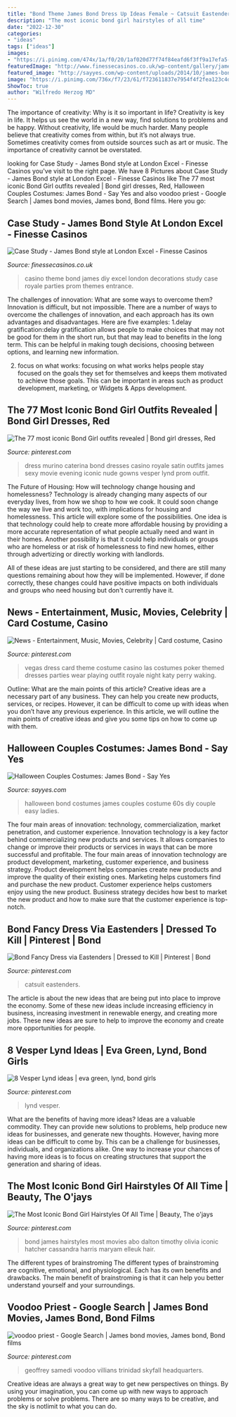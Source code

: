 ```yaml
---
title: "Bond Theme James Bond Dress Up Ideas Female ~ Catsuit Eastenders"
description: "The most iconic bond girl hairstyles of all time"
date: "2022-12-30"
categories:
- "ideas"
tags: ["ideas"]
images:
- "https://i.pinimg.com/474x/1a/f0/20/1af020d77f74f84eafd6f3ff9a17efa5--eva-green-casino-royale-knot-necklace.jpg"
featuredImage: "http://www.finessecasinos.co.uk/wp-content/gallery/james-bond-style-excel-london/img_1746.jpg"
featured_image: "http://sayyes.com/wp-content/uploads/2014/10/james-bond-halloween-couples-costume.png"
image: "https://i.pinimg.com/736x/f7/23/61/f723611837e7954f4f2fea123c4dd0f4--low-carb-diets-james-bond.jpg"
ShowToc: true
author: "Wilfredo Herzog MD"
---
```



The importance of creativity: Why is it so important in life?
Creativity is key in life. It helps us see the world in a new way, find solutions to problems and be happy. Without creativity, life would be much harder. Many people believe that creativity comes from within, but it’s not always true. Sometimes creativity comes from outside sources such as art or music. The importance of creativity cannot be overstated.

	

		
looking for Case Study - James Bond style at London Excel - Finesse Casinos you've visit to the right page. We have 8 Pictures about Case Study - James Bond style at London Excel - Finesse Casinos like The 77 most iconic Bond Girl outfits revealed | Bond girl dresses, Red, Halloween Couples Costumes: James Bond - Say Yes and also voodoo priest - Google Search | James bond movies, James bond, Bond films. Here you go:
		
    
## Case Study - James Bond Style At London Excel - Finesse Casinos

<img loading=lazy src="http://www.finessecasinos.co.uk/wp-content/gallery/james-bond-style-excel-london/img_1746.jpg" onerror="this.onerror=null;this.src='https://tse2.mm.bing.net/th?id=OIP.B9zaG0cFIaSFqsz06kdNsgHaFj&amp;pid=15.1';" alt="Case Study - James Bond style at London Excel - Finesse Casinos">

_Source: finessecasinos.co.uk_

>casino theme bond james diy excel london decorations study case royale parties prom themes entrance. 

	

The challenges of innovation: What are some ways to overcome them?
Innovation is difficult, but not impossible. There are a number of ways to overcome the challenges of innovation, and each approach has its own advantages and disadvantages. Here are five examples:
1.delay gratification:delay gratification allows people to make choices that may not be good for them in the short run, but that may lead to benefits in the long term. This can be helpful in making tough decisions, choosing between options, and learning new information.

2. focus on what works: focusing on what works helps people stay focused on the goals they set for themselves and keeps them motivated to achieve those goals. This can be important in areas such as product development, marketing, or Widgets & Apps development.


    
## The 77 Most Iconic Bond Girl Outfits Revealed | Bond Girl Dresses, Red

<img loading=lazy src="https://i.pinimg.com/originals/bb/fe/f1/bbfef1db483cde22d6250808c8410805.jpg" onerror="this.onerror=null;this.src='https://tse4.mm.bing.net/th?id=OIP.6frM9t16IrCQ5lFRQbDyCwHaQJ&amp;pid=15.1';" alt="The 77 most iconic Bond Girl outfits revealed | Bond girl dresses, Red">

_Source: pinterest.com_

>dress murino caterina bond dresses casino royale satin outfits james sexy movie evening iconic nude gowns vesper lynd prom outfit. 

	

The Future of Housing: How will technology change housing and homelessness?
Technology is already changing many aspects of our everyday lives, from how we shop to how we cook. It could soon change the way we live and work too, with implications for housing and homelessness. This article will explore some of the possibilities. 
One idea is that technology could help to create more affordable housing by providing a more accurate representation of what people actually need and want in their homes. Another possibility is that it could help individuals or groups who are homeless or at risk of homelessness to find new homes, either through advertizing or directly working with landlords. 

All of these ideas are just starting to be considered, and there are still many questions remaining about how they will be implemented. However, if done correctly, these changes could have positive impacts on both individuals and groups who need housing but don't currently have it.

    
## News - Entertainment, Music, Movies, Celebrity | Card Costume, Casino

<img loading=lazy src="https://i.pinimg.com/originals/c1/e2/84/c1e2845ae02c34dfa9f75dd4f11cb90a.jpg" onerror="this.onerror=null;this.src='https://tse3.mm.bing.net/th?id=OIP.EM2ohEOkDLt7ZLRQo6HzOQAAAA&amp;pid=15.1';" alt="News - Entertainment, Music, Movies, Celebrity | Card costume, Casino">

_Source: pinterest.com_

>vegas dress card theme costume casino las costumes poker themed dresses parties wear playing outfit royale night katy perry waking. 

	

Outline: What are the main points of this article?
Creative ideas are a necessary part of any business. They can help you create new products, services, or recipes. However, it can be difficult to come up with ideas when you don’t have any previous experience. In this article, we will outline the main points of creative ideas and give you some tips on how to come up with them.

    
## Halloween Couples Costumes: James Bond - Say Yes

<img loading=lazy src="http://sayyes.com/wp-content/uploads/2014/10/james-bond-halloween-couples-costume.png" onerror="this.onerror=null;this.src='https://tse1.mm.bing.net/th?id=OIP.x4u9V6viGu4qQcxgAJJOtgHaMF&amp;pid=15.1';" alt="Halloween Couples Costumes: James Bond - Say Yes">

_Source: sayyes.com_

>halloween bond costumes james couples costume 60s diy couple easy ladies. 

	

The four main areas of innovation: technology, commercialization, market penetration, and customer experience.
Innovation technology is a key factor behind commercializing new products and services. It allows companies to change or improve their products or services in ways that can be more successful and profitable. The four main areas of innovation technology are product development, marketing, customer experience, and business strategy. Product development helps companies create new products and improve the quality of their existing ones. Marketing helps customers find and purchase the new product. Customer experience helps customers enjoy using the new product. Business strategy decides how best to market the new product and how to make sure that the customer experience is top-notch.

    
## Bond Fancy Dress Via Eastenders | Dressed To Kill | Pinterest | Bond

<img loading=lazy src="https://s-media-cache-ak0.pinimg.com/736x/65/b0/50/65b050ec0aa58ab7596e4c9118a27fec.jpg" onerror="this.onerror=null;this.src='https://tse3.mm.bing.net/th?id=OIP.G9mgtmbui3QyfCIy2mcacAHaO0&amp;pid=15.1';" alt="Bond Fancy Dress via Eastenders | Dressed to Kill | Pinterest | Bond">

_Source: pinterest.com_

>catsuit eastenders. 

	

The article is about the new ideas that are being put into place to improve the economy. Some of these new ideas include increasing efficiency in business, increasing investment in renewable energy, and creating more jobs. These new ideas are sure to help to improve the economy and create more opportunities for people.

    
## 8 Vesper Lynd Ideas | Eva Green, Lynd, Bond Girls

<img loading=lazy src="https://i.pinimg.com/474x/1a/f0/20/1af020d77f74f84eafd6f3ff9a17efa5--eva-green-casino-royale-knot-necklace.jpg" onerror="this.onerror=null;this.src='https://tse1.mm.bing.net/th?id=OIP.p3Cs0MUa2m1VcywYrRrxngAAAA&amp;pid=15.1';" alt="8 Vesper Lynd ideas | eva green, lynd, bond girls">

_Source: pinterest.com_

>lynd vesper. 

	

What are the benefits of having more ideas?
Ideas are a valuable commodity. They can provide new solutions to problems, help produce new ideas for businesses, and generate new thoughts. However, having more ideas can be difficult to come by. This can be a challenge for businesses, individuals, and organizations alike. One way to increase your chances of having more ideas is to focus on creating structures that support the generation and sharing of ideas.

    
## The Most Iconic Bond Girl Hairstyles Of All Time | Beauty, The O&#039;jays

<img loading=lazy src="https://s-media-cache-ak0.pinimg.com/736x/75/9d/34/759d34b0f820ad7e9961d742044024de.jpg" onerror="this.onerror=null;this.src='https://tse2.mm.bing.net/th?id=OIP.f-U1JPd02w6m1pDKUp84ngHaJo&amp;pid=15.1';" alt="The Most Iconic Bond Girl Hairstyles Of All Time | Beauty, The o&#039;jays">

_Source: pinterest.com_

>bond james hairstyles most movies abo dalton timothy olivia iconic hatcher cassandra harris maryam elleuk hair. 

	

The different types of brainstroming
The different types of brainstroming are cognitive, emotional, and physiological. Each has its own benefits and drawbacks. The main benefit of brainstroming is that it can help you better understand yourself and your surroundings.

    
## Voodoo Priest - Google Search | James Bond Movies, James Bond, Bond Films

<img loading=lazy src="https://i.pinimg.com/736x/f7/23/61/f723611837e7954f4f2fea123c4dd0f4--low-carb-diets-james-bond.jpg" onerror="this.onerror=null;this.src='https://tse4.mm.bing.net/th?id=OIP.C8vkOa_i2pVgVZbTE0UyXgAAAA&amp;pid=15.1';" alt="voodoo priest - Google Search | James bond movies, James bond, Bond films">

_Source: pinterest.com_

>geoffrey samedi voodoo villians trinidad skyfall headquarters. 

	

Creative ideas are always a great way to get new perspectives on things. By using your imagination, you can come up with new ways to approach problems or solve problems. There are so many ways to be creative, and the sky is notlimit to what you can do.

